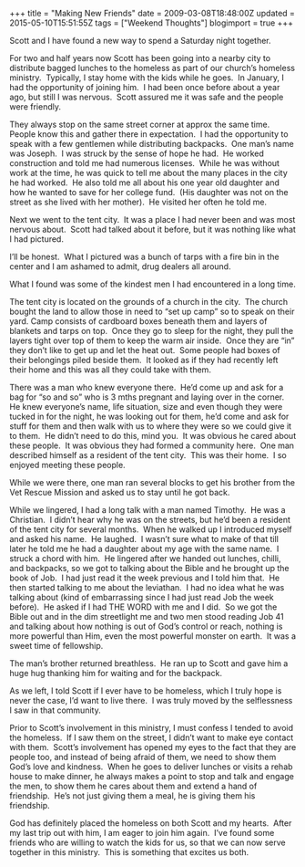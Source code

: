 +++
title = "Making New Friends"
date = 2009-03-08T18:48:00Z
updated = 2015-05-10T15:51:55Z
tags = ["Weekend Thoughts"]
blogimport = true 
+++

Scott and I have found a new way to spend a Saturday night together.

For two and half years now Scott has been going into a nearby city to distribute bagged lunches to the homeless as part of our church’s homeless ministry.&#160; Typically, I stay home with the kids while he goes.&#160; In January, I had the opportunity of joining him.&#160; I had been once before about a year ago, but still I was nervous.&#160; Scott assured me it was safe and the people were friendly.&#160; 

They always stop on the same street corner at approx the same time.&#160; People know this and gather there in expectation.&#160; I had the opportunity to speak with a few gentlemen while distributing backpacks.&#160; One man’s name was Joseph.&#160; I was struck by the sense of hope he had.&#160; He worked construction and told me had numerous licenses.&#160; While he was without work at the time, he was quick to tell me about the many places in the city he had worked.&#160; He also told me all about his one year old daughter and how he wanted to save for her college fund.&#160; (His daughter was not on the street as she lived with her mother).&#160; He visited her often he told me.

Next we went to the tent city.&#160; It was a place I had never been and was most nervous about.&#160; Scott had talked about it before, but it was nothing like what I had pictured.&#160; 

I’ll be honest.&#160; What I pictured was a bunch of tarps with a fire bin in the center and I am ashamed to admit, drug dealers all around.

What I found was some of the kindest men I had encountered in a long time.

The tent city is located on the grounds of a church in the city.&#160; The church bought the land to allow those in need to “set up camp” so to speak on their yard. Camp consists of cardboard boxes beneath them and layers of blankets and tarps on top.&#160; Once they go to sleep for the night, they pull the layers tight over top of them to keep the warm air inside.&#160; Once they are “in” they don’t like to get up and let the heat out.&#160; Some people had boxes of their belongings piled beside them.&#160; It looked as if they had recently left their home and this was all they could take with them.&#160; 

There was a man who knew everyone there.&#160; He’d come up and ask for a bag for “so and so” who is 3 mths pregnant and laying over in the corner.&#160; He knew everyone’s name, life situation, size and even though they were tucked in for the night, he was looking out for them, he’d come and ask for stuff for them and then walk with us to where they were so we could give it to them.&#160; He didn’t need to do this, mind you.&#160; It was obvious he cared about these people.&#160; It was obvious they had formed a community here.&#160; One man described himself as a resident of the tent city.&#160; This was their home.&#160; I so enjoyed meeting these people.

While we were there, one man ran several blocks to get his brother from the Vet Rescue Mission and asked us to stay until he got back.&#160; 

While we lingered, I had a long talk with a man named Timothy.&#160; He was a Christian.&#160; I didn’t hear why he was on the streets, but he’d been a resident of the tent city for several months.&#160; When he walked up I introduced myself and asked his name.&#160; He laughed.&#160; I wasn’t sure what to make of that till later he told me he had a daughter about my age with the same name.&#160; I struck a chord with him.&#160; He lingered after we handed out lunches, chilli, and backpacks, so we got to talking about the Bible and he brought up the book of Job.&#160; I had just read it the week previous and I told him that.&#160; He then started talking to me about the leviathan.&#160; I had no idea what he was talking about (kind of embarrassing since I had just read Job the week before).&#160; He asked if I had THE WORD with me and I did.&#160; So we got the Bible out and in the dim streetlight me and two men stood reading Job 41 and talking about how nothing is out of God’s control or reach, nothing is more powerful than Him, even the most powerful monster on earth.&#160; It was a sweet time of fellowship.&#160;&#160; 

The man’s brother returned breathless.&#160; He ran up to Scott and gave him a huge hug thanking him for waiting and for the backpack.&#160; 

As we left, I told Scott if I ever have to be homeless, which I truly hope is never the case, I’d want to live there.&#160; I was truly moved by the selflessness I saw in that community.

Prior to Scott’s involvement in this ministry, I must confess I tended to avoid the homeless.&#160; If I saw them on the street, I didn’t want to make eye contact with them.&#160; Scott’s involvement has opened my eyes to the fact that they are people too, and instead of being afraid of them, we need to show them God’s love and kindness.&#160; When he goes to deliver lunches or visits a rehab house to make dinner, he always makes a point to stop and talk and engage the men, to show them he cares about them and extend a hand of friendship.&#160; He’s not just giving them a meal, he is giving them his friendship.

God has definitely placed the homeless on both Scott and my hearts.&#160; After my last trip out with him, I am eager to join him again.&#160; I’ve found some friends who are willing to watch the kids for us, so that we can now serve together in this ministry.&#160; This is something that excites us both.

